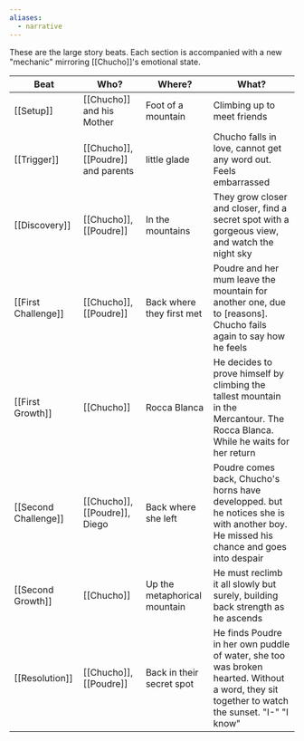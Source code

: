 ```yaml
---
aliases:
  - narrative
---
```

These are the large story beats. Each section is accompanied with a new "mechanic" mirroring [[Chucho]]'s emotional state.

| Beat             | Who?                               | Where?                       | What?                                                                                                                                        |
| ---------------- | ---------------------------------- | ---------------------------- | -------------------------------------------------------------------------------------------------------------------------------------------- |
| [[Setup]]      | [[Chucho]] and his Mother          | Foot of a mountain           | Climbing up to meet friends                                                                                                                  |
| [[Trigger]]    | [[Chucho]], [[Poudre]] and parents | little glade                 | Chucho falls in love, cannot get any word out. Feels embarrassed                                                                             |
| [[Discovery]]  | [[Chucho]], [[Poudre]]             | In the mountains             | They grow closer and closer, find a secret spot with a gorgeous view, and watch the night sky                                                |
| [[First Challenge]] | [[Chucho]], [[Poudre]]             | Back where they first met    | Poudre and her mum leave the mountain for another one, due to [reasons]. Chucho fails again to say how he feels                              |
| [[First Growth]]    | [[Chucho]]                         | Rocca Blanca                 | He decides to prove himself by climbing the tallest mountain in the Mercantour. The Rocca Blanca. While he waits for her return              |
| [[Second Challenge]] | [[Chucho]], [[Poudre]], Diego      | Back where she left          | Poudre comes back, Chucho's horns have developped. but he notices she is with another boy. He missed his chance and goes into despair        |
| [[Second Growth]]    | [[Chucho]]                         | Up the metaphorical mountain | He must reclimb it all slowly but surely, building back strength as he ascends                                                               |
| [[Resolution]] | [[Chucho]], [[Poudre]]             | Back in their secret spot    | He finds Poudre in her own puddle of water, she too was broken hearted. Without a word, they sit together to watch the sunset. "I-" "I know" |
